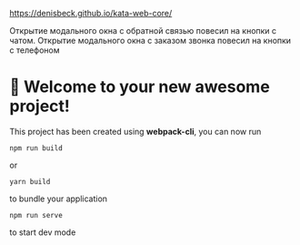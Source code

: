 https://denisbeck.github.io/kata-web-core/

Открытие модального окна с обратной связью повесил на кнопки с чатом.
Открытие модального окна с заказом звонка повесил на кнопки с телефоном

# 🚀 Welcome to your new awesome project!

This project has been created using **webpack-cli**, you can now run

```
npm run build
```

or

```
yarn build
```
to bundle your application



```
npm run serve
```
to start dev mode


